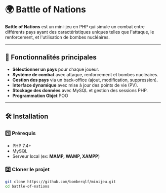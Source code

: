 # 🌍 Battle of Nations

**Battle of Nations** est un mini-jeu en PHP qui simule un combat entre différents pays ayant des caractéristiques uniques telles que l'attaque, le renforcement, et l'utilisation de bombes nucléaires.

---

## 🚀 Fonctionnalités principales

- **Sélectionner un pays** pour chaque joueur.
- **Système de combat** avec attaque, renforcement et bombes nucléaires.
- **Gestion des pays** via un back-office (ajout, modification, suppression).
- **Interface dynamique** avec mise à jour des points de vie (PV).
- **Stockage des données** avec MySQL et gestion des sessions PHP.
- **Programmation Objet** POO

---

## 🛠 Installation

### 1️⃣ Prérequis
- PHP 7.4+  
- MySQL  
- Serveur local (ex: **MAMP, WAMP, XAMPP**)

### 2️⃣ Cloner le projet
```bash
git clone https://github.com/bomberqlf/minijeu.git
cd battle-of-nations